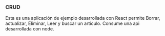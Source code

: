 ### CRUD
Esta es una aplicación de ejemplo desarrollada con React permite Borrar, actualizar, Eliminar, Leer y buscar un artículo. Consume una api desarrollada con node.